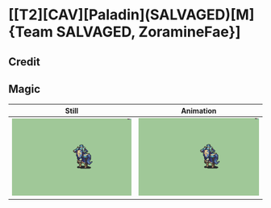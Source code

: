 # [\[T2\]\[CAV\]\[Paladin\]\(SALVAGED\)\[M\]{Team SALVAGED, ZoramineFae}]

## Credit


	
## Magic

| Still | Animation |
| :---: | :-------: |
| ![Magic still](./Magic_000.png) | ![Magic animation](./Magic.gif) |
